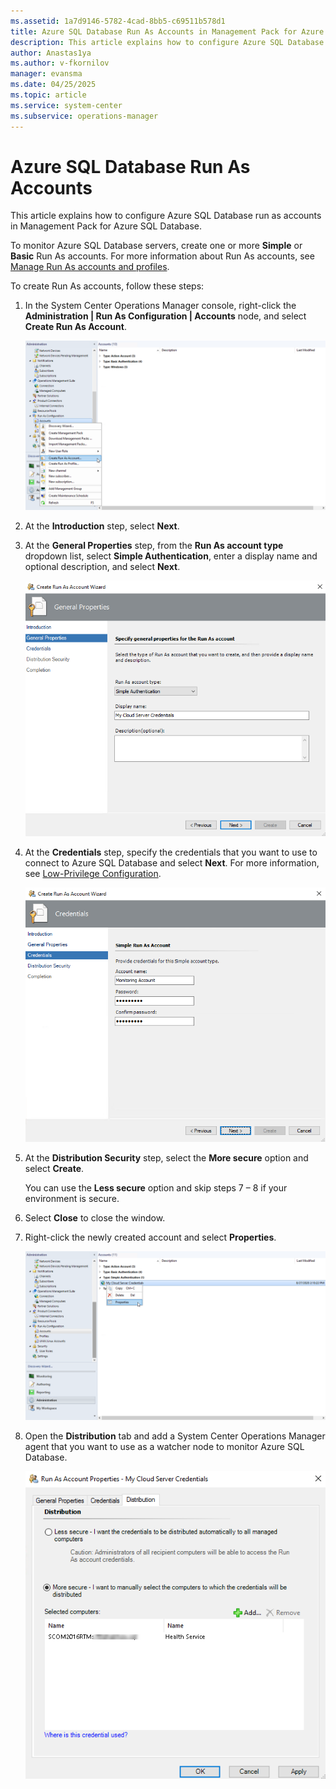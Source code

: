 ```yaml
---
ms.assetid: 1a7d9146-5782-4cad-8bb5-c69511b578d1
title: Azure SQL Database Run As Accounts in Management Pack for Azure SQL Database
description: This article explains how to configure Azure SQL Database run as accounts in Management Pack for Azure SQL Database
author: Anastas1ya
ms.author: v-fkornilov
manager: evansma
ms.date: 04/25/2025
ms.topic: article
ms.service: system-center
ms.subservice: operations-manager
---
```


# Azure SQL Database Run As Accounts

This article explains how to configure Azure SQL Database run as accounts in Management Pack for Azure SQL Database.

To monitor Azure SQL Database servers, create one or more **Simple** or **Basic** Run As accounts. For more information about Run As accounts, see [Manage Run As accounts and profiles](manage-security-maintain-runas-profiles.md).

To create Run As accounts, follow these steps:

1. In the System Center Operations Manager console, right-click the **Administration | Run As Configuration | Accounts** node, and select **Create Run As Account**.

    ![Screenshot showing Create Run As Accounts.](./media/azure-sql-management-pack/creating-run-as-accounts.png)

2. At the **Introduction** step, select **Next**.

3. At the **General Properties** step, from the **Run As account type** dropdown list, select **Simple Authentication**, enter a display name and optional description, and select **Next**.

    ![Screenshot showing General properties.](./media/azure-sql-management-pack/configuring-general-properties-run-as.png)

4. At the **Credentials** step, specify the credentials that you want to use to connect to Azure SQL Database and select **Next**. For more information, see [Low-Privilege Configuration](azure-sql-management-pack-low-privilege-configuration.md).

    ![Screenshot showing Set credentials.](./media/azure-sql-management-pack/configuring-credentials.png)

5. At the **Distribution Security** step, select the **More secure** option and select **Create**.

    You can use the **Less secure** option and skip steps 7 – 8 if your environment is secure.

6. Select **Close** to close the window.

7. Right-click the newly created account and select **Properties**.

    ![Screenshot showing Account properties.](./media/azure-sql-management-pack/account-properties.png)

8. Open the **Distribution** tab and add a System Center Operations Manager agent that you want to use as a watcher node to monitor Azure SQL Database.

    ![Screenshot showing Add agent.](./media/azure-sql-management-pack/adding-agent.png)
